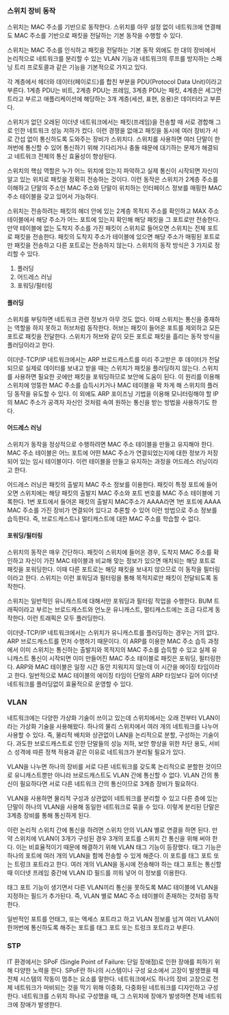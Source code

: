 ### 스위치 장비 동작

스위치는 MAC 주소를 기반으로 동작한다. 스위치를 아무 설정 없이 네트워크에 연결해도 MAC 주소를 기반으로 패킷을 전달하는 기본 동작을 수행할 수 있다.

스위치는 MAC 주소를 인식하고 패킷을 전달하는 기본 동작 외에도 한 대의 장비에서 논리적으로 네트워크를 분리할 수 있는 VLAN 기능과 네트워크의 루프를 방지하는 스패닝 트리 프로토콜과 같은 기능을 기본적으로 가지고 있다.

각 계층에서 헤더와 데이터(페이로드)를 합친 부분을 PDU(Protocol Data Unit)이라고 부른다. 1계층 PDU는 비트, 2계층 PDU는 프레임, 3계층 PDU는 패킷, 4계층은 세그먼트라고 부르고 애플리케이션에 해당하는 3개 계층(세션, 표현, 응용)은 데이터라고 부른다.

스위치가 없던 오래된 이더넷 네트워크에서는 패킷(프레임)을 전송할 때 서로 경합해 그로 인한 네트워크 성능 저하가 컸다. 이런 경쟁을 없애고 패킷을 동시에 여러 장비가 서로 간섭 없이 통신하도록 도와주는 장비가 스위치다. 스위치를 사용하면 여러 단말이 한꺼번에 통신할 수 있어 통신하기 위해 기다리거나 충돌 때문에 대기하는 문제가 해결되고 네트워크 전체의 통신 효율성이 향상된다.

스위치의 핵심 역할은 누가 어느 위치에 있는지 파악하고 실제 통신이 시작되면 자신이 알고 있는 위치로 패킷을 정확히 전송하는 것이다. 이런 동작은 스위치가 2계층 주소를 이해하고 단말의 주소인 MAC 주소와 단말이 위치하는 인터페이스 정보를 매핑한 MAC 주소 테이블을 갖고 있어서 가능하다.

스위치는 전송하려는 패킷의 헤더 안에 있는 2계층 목적지 주소를 확인하고 MAX 주소 테이블에서 해당 주소가 어느 포트에 있는지 확인해 해당 패킷을 그 포트로만 전송한다. 만약 테이블에 없는 도착지 주소를 가진 패킷이 스위치로 들어오면 스위치는 전체 포트로 패킷을 전송한다. 패킷의 도착지 주소가 테이블에 있으면 해당 주소가 매핑된 포트로만 패킷을 전송하고 다른 포트로는 전송하지 않는다. 스위치의 동작 방식은 3 가지로 정리할 수 있다.

1. 플러딩
2. 어드레스 러닝
3. 포워딩/필터링

#### 플러딩

스위치를 부팅하면 네트워크 관련 정보가 아무 것도 없다. 이때 스위치는 통신을 중재하는 역할을 하지 못하고 허브처럼 동작한다. 허브는 패킷이 들어온 포트를 제외하고 모든 포트로 패킷을 전달한다. 스위치가 허브와 같이 모든 포트로 패킷을 흘리는 동작 방식을 플러딩이라고 한다.

이더넷-TCP/IP 네트워크에서는 ARP 브로드캐스트를 미리 주고받은 후 데이터가 전달되므로 실제로 데이터를 보내고 받을 때는 스위치가 패킷을 플러딩하지 않는다. 스위치를 사용하면 필요한 곳에만 패킷을 포워딩하므로 보안에 도움이 된다. 이 원리를 이용해 스위치에 엉뚱한 MAC 주소를 습득시키거나 MAC 테이블을 꽉 차게 해 스위치의 플러딩 동작을 유도할 수 있다. 이 외에도 ARP 포이즈닝 기법을 이용해 모니터링해야 할 IP의 MAC 주소가 공격자 자신인 것처럼 속여 원하는 통신을 받는 방법을 사용하기도 한다.

#### 어드레스 러닝

스위치가 동작을 정상적으로 수행하려면 MAC 주소 테이블을 만들고 유지해야 한다. MAC 주소 테이블은 어느 포트에 어떤 MAC 주소가 연결되었는지에 대한 정보가 저장되어 있는 임시 테이블이다. 이런 테이블을 만들고 유지하는 과정을 어드레스 러닝이라고 한다.

어드레스 러닝은 패킷의 출발지 MAC 주소 정보를 이용한다. 패킷이 특정 포트에 들어오면 스위치에는 해당 패킷의 출발지 MAC 주소와 포트 번호를 MAC 주소 테이블에 기록한다. 1번 포트에서 들어온 패킷의 출발지 MAC주소가 AAAA라면 1번 포트에 AAAA MAC 주소를 가진 장비가 연결되어 있다고 추론할 수 있어 이런 방법으로 주소 정보를 습득한다. 즉, 브로드캐스트나 멀티캐스트에 대한 MAC 주소를 학습할 수 없다.

#### 포워딩/필터링

스위치의 동작은 매우 간단하다. 패킷이 스위치에 들어온 경우, 도착지 MAC 주소를 확인하고 자신이 가진 MAC 테이블과 비교해 맞는 정보가 있으면 매치되는 해당 포트로 패킷을 포워딩한다. 이때 다른 포트로는 해당 패킷을 보내지 않으므로 이 동작을 필터링이라고 한다. 스위치는 이런 포워딩과 필터링을 통해 목적지로만 패킷이 전달되도록 동작한다.

스위치는 일반적인 유니캐스트에 대해서만 포워딩과 필터링 작업을 수행한다. BUM 트래픽이라고 부르는 브로드캐스트와 언노운 유니캐스트, 멀티캐스트에는 조금 다르게 동작한다. 이런 트래픽은 모두 플러딩한다.

이더넷-TCP/IP 네트워크에서는 스위치가 유니캐스트를 플러딩하는 경우는 거의 없다. ARP 브로드캐스트를 먼저 수행하기 때문이다. 이 ARP를 이용한 MAC 주소 습득 과정에서 이미 스위치는 통신하는 출발지와 목적지의 MAC 주소를 습득할 수 있고 실제 유니캐스트 통신이 시작되면 이미 만들어진 MAC 주소 테이블로 패킷은 포워딩, 필터링한다. ARP와 MAC 테이블은 일정 시간 동안 지워지지 않는데 이 시간을 에이징 타임이라고 한다. 일반적으로 MAC 테이블의 에이징 타임이 단말의 ARP 타임보다 길어 이더넷 네트워크를 플러딩없이 효율적으로 운영할 수 있다.

### VLAN

네트워크에는 다양한 가상화 기술이 쓰이고 있는데 스위치에서는 오래 전부터 VLAN이라는 가상화 기술을 사용해왔다. 하나의 물리 스위치에서 여러 개의 네트워크를 나누어 사용할 수 있다. 즉, 물리적 배치와 상관없이 LAN을 논리적으로 분할, 구성하는 기술이다. 과도한 브로드캐스트로 인한 단말들의 성능 저하, 보안 향상을 위한 차단 용도, 서비스 성격에 따른 정책 적용과 같은 이유로 네트워크가 분리될 필요가 있다.

VLAN을 나누면 하나의 장비를 서로 다른 네트워크를 갖도록 논리적으로 분할한 것이므로 유니캐스트뿐만 아니라 브로드캐스트도 VLAN 간에 통신할 수 없다. VLAN 간의 통신이 필요하다면 서로 다른 네트워크 간의 통신이므로 3계층 장비가 필요하다.

VLAN을 사용하면 물리적 구성과 상관없이 네트워크를 분리할 수 있고 다른 층에 있는 단말이 하나의 VLAN을 사용해 동일한 네트워크로 묶을 수 있다. 이렇게 분리된 단말은 3계층 장비를 통해 통신하게 된다.

이런 논리적 스위치 간에 통신을 하려면 스위치 안의 VLAN 별로 연결을 하면 된다.
만약 스위치에 VLAN이 3개가 구성된 경우 3개의 포트를 스위치 간 통신을 위해 써야 한다. 이는 비효율적이기 때문에 해결하기 위해 VLAN 태그 기능이 등장했다. 태그 기능은 하나의 포트에 여러 개의 VLAN을 함께 전송할 수 있게 해준다. 이 포트를 태그 포트 또는 트렁크 포트라고 한다. 여러 개의 VLAN을 동시에 전송해야 하는 태그 포트는 통신할 때 이더넷 프레임 중간에 VLAN ID 필드를 끼워 넣어 이 정보를 이용한다.

태그 포트 기능이 생기면서 다른 VLAN끼리 통신을 못하도록 MAC 테이블에 VLAN을 지정하는 필드가 추가된다. 즉, VLAN 별로 MAC 주소 테이블이 존재하는 것처럼 동작한다.

일반적인 포트를 언태그, 또는 액세스 포트라고 하고 VLAN 정보를 넘겨 여러 VLAN이 한꺼번에 통신하도록 해주는 포트를 태그 포트 또는 트렁크 포트라고 부른다.

### STP

IT 환경에서는 SPoF (Single Point of Failure: 단일 장애점)로 인한 장애를 피하기 위해 다양한 노력을 한다. SPoF란 하나의 시스템이나 구성 요소에서 고장이 발생했을 때 전체 시스템의 작동이 멈추는 요소를 말한다. 네트워크에서도 하나의 장비 고장으로 전체 네트워크가 마비되는 것을 막기 위해 이중화, 다중화된 네트워크를 디자인하고 구성한다. 네트워크를 스위치 하나로 구성했을 때, 그 스위치에 장애가 발생하면 전체 네트워크에 장애가 발생한다.
